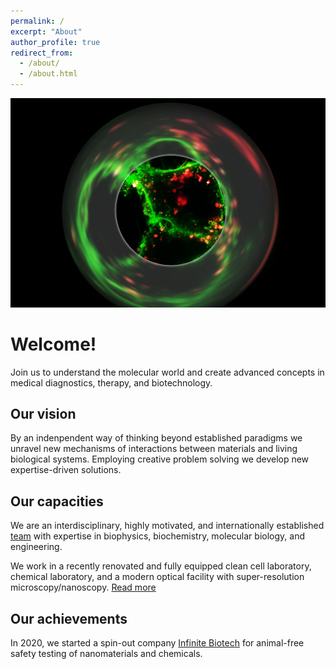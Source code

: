 ```yaml
---
permalink: /
excerpt: "About"
author_profile: true
redirect_from: 
  - /about/
  - /about.html
---
```



![Gateway](/images/img_gateway.jpg)


Welcome!
========
Join us to understand the molecular world and create advanced concepts in medical diagnostics, therapy, and biotechnology.  

Our vision
----------
By an indenpendent way of thinking beyond established paradigms we unravel new mechanisms of interactions between materials and living biological systems. Employing creative problem solving we develop new expertise-driven solutions. 

Our capacities
--------------
We are an interdisciplinary, highly motivated, and internationally established [team](/team/) with expertise in biophysics, biochemistry, molecular biology, and engineering. 

We work in a recently renovated and fully equipped clean cell laboratory, chemical laboratory, and a modern optical facility with super-resolution microscopy/nanoscopy. [Read more](/resources/)


Our achievements
----------------
In 2020, we started a spin-out company [Infinite Biotech](http://www.infinite-biotech.com) for animal-free safety testing of nanomaterials and chemicals. 
